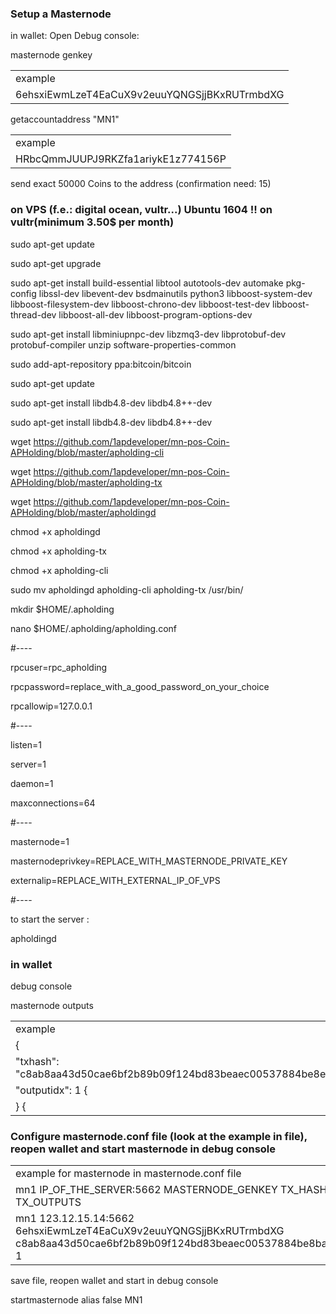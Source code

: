 ### Setup a Masternode

in wallet: Open Debug console: 

masternode genkey

<table>
<tr><td>example</td></tr>
<tr><td>6ehsxiEwmLzeT4EaCuX9v2euuYQNGSjjBKxRUTrmbdXG</td></tr>
</table>

getaccountaddress "MN1" 

<table>
<tr><td>example</td></tr>
<tr><td>HRbcQmmJUUPJ9RKZfa1ariykE1z774156P</td></tr>
</table>

send exact 50000 Coins to the address (confirmation need: 15) 


### on VPS (f.e.: digital ocean, vultr...) Ubuntu 1604 !! on vultr(minimum 3.50$ per month)

sudo apt-get update

sudo apt-get upgrade

sudo apt-get install build-essential libtool autotools-dev automake pkg-config libssl-dev libevent-dev bsdmainutils python3 libboost-system-dev libboost-filesystem-dev libboost-chrono-dev libboost-test-dev libboost-thread-dev libboost-all-dev libboost-program-options-dev

sudo apt-get install libminiupnpc-dev libzmq3-dev libprotobuf-dev protobuf-compiler unzip software-properties-common

sudo add-apt-repository ppa:bitcoin/bitcoin

sudo apt-get update

sudo apt-get install libdb4.8-dev libdb4.8++-dev

sudo apt-get install libdb4.8-dev libdb4.8++-dev

wget https://github.com/1apdeveloper/mn-pos-Coin-APHolding/blob/master/apholding-cli

wget https://github.com/1apdeveloper/mn-pos-Coin-APHolding/blob/master/apholding-tx

wget https://github.com/1apdeveloper/mn-pos-Coin-APHolding/blob/master/apholdingd

chmod +x apholdingd

chmod +x apholding-tx

chmod +x apholding-cli

sudo mv apholdingd apholding-cli apholding-tx /usr/bin/

mkdir $HOME/.apholding

nano $HOME/.apholding/apholding.conf

#----

rpcuser=rpc_apholding

rpcpassword=replace_with_a_good_password_on_your_choice

rpcallowip=127.0.0.1

#----

listen=1

server=1

daemon=1

maxconnections=64

#----

masternode=1

masternodeprivkey=REPLACE_WITH_MASTERNODE_PRIVATE_KEY

externalip=REPLACE_WITH_EXTERNAL_IP_OF_VPS

#----

 to start the server : 
 
 apholdingd

 
### in wallet
 
debug console

masternode outputs

<table>
<tr><td>example</td></tr>
 <tr><td>{</td></tr>
<tr><td>    "txhash": "c8ab8aa43d50cae6bf2b89b09f124bd83beaec00537884be8ec6585d1922", </td></tr>
<tr><td>     "outputidx": 1 {</td></tr>
<tr><td>   } {</td></tr>
</table>


### Configure masternode.conf file (look at the example in file), reopen wallet and start masternode in debug console

<table>
<tr><td>example for masternode in masternode.conf file </td></tr>
<tr><td>mn1 IP_OF_THE_SERVER:5662 MASTERNODE_GENKEY TX_HASH TX_OUTPUTS</td></tr>
<tr><td>mn1 123.12.15.14:5662 6ehsxiEwmLzeT4EaCuX9v2euuYQNGSjjBKxRUTrmbdXG c8ab8aa43d50cae6bf2b89b09f124bd83beaec00537884be8bae6585d1922 1</td></tr>
</table>

save file, reopen wallet and start in debug console 

startmasternode alias false MN1

